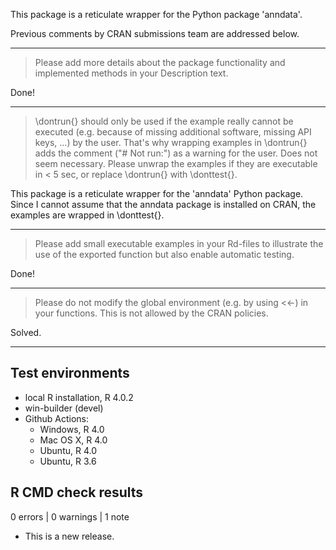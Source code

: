 This package is a reticulate wrapper for the Python package 'anndata'.

Previous comments by CRAN submissions team are addressed below.

--------------------------------------------------------------------------

 > Please add more details about the package functionality and implemented
methods in your Description text.

Done!

--------------------------------------------------------------------------

> \dontrun{} should only be used if the example really cannot be executed
(e.g. because of missing additional software, missing API keys, ...) by
the user. That's why wrapping examples in \dontrun{} adds the comment
("# Not run:") as a warning for the user.
Does not seem necessary.
Please unwrap the examples if they are executable in < 5 sec, or replace
\dontrun{} with \donttest{}.

This package is a reticulate wrapper for the 'anndata' Python package. 
Since I cannot assume that the anndata package is installed on CRAN, 
the examples are wrapped in \donttest{}.

--------------------------------------------------------------------------

> Please add small executable examples in your Rd-files to illustrate the
use of the exported function but also enable automatic testing.

Done!

--------------------------------------------------------------------------

> Please do not modify the global environment (e.g. by using <<-) in your
functions. This is not allowed by the CRAN policies.

Solved.

--------------------------------------------------------------------------

## Test environments
* local R installation, R 4.0.2
* win-builder (devel)
* Github Actions: 
  - Windows, R 4.0
  - Mac OS X, R 4.0
  - Ubuntu, R 4.0
  - Ubuntu, R 3.6

## R CMD check results

0 errors | 0 warnings | 1 note

* This is a new release.
